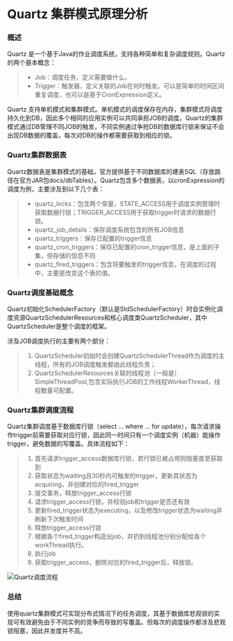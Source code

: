 # Quartz 集群模式原理分析

### 概述
Quartz 是一个基于Java的作业调度系统，支持各种简单和复杂调度规则。Quartz的两个基本概念：
>- Job：调度任务，定义需要做什么。
>- Trigger：触发器，定义关联的Job在何时触发。可以是简单的时间区间重复调度，也可以是基于CronExpression定义。

Quartz 支持单机模式和集群模式。单机模式的调度保存在内存，集群模式将调度持久化到DB，因此多个相同的应用实例可以共同承担JOB的调度。Quartz的集群模式通过DB管理不同JOB的触发，不同实例通过争抢DB的数据库行锁来保证不会出现DB数据的覆盖，每次对DB的操作都需要获取到相应的锁。

### Quartz集群数据表
Quartz数据表是集群模式的基础，官方提供基于不同数据库的建表SQL（存放路径在官方JAR包docs/dbTables）。Quartz包含多个数据表，以cronExpression的调度为例，主要涉及到以下几个表：
>- quartz_locks：包含两个常量，STATE_ACCESS用于调度实例管理时获取数据行锁；TRIGGER_ACCESS用于获取trigger时请求的数据行锁。
>- quartz_job_details：保存调度系统包含的所有JOB信息
>- quartz_triggers：保存已配置的trigger信息
>- quartz_cron_triggers：保存已配置的cron_trigger信息，是上面的子集，但存储的信息不同
>- quartz_fired_triggers：包含将要触发的trigger信息，在调度的过程中，主要是改变这个表的值。

### Quartz调度基础概念
Quartz初始化SchedulerFactory（默认是StdSchedulerFactory）时会实例化调度资源QuartzSchedulerResources和核心调度类QuartzScheduler，其中QuartzScheduler是整个调度的框架。

涉及JOB调度执行的主要有两个部分：
>1. QuartzScheduler初始时会创建QuartzSchedulerThread作为调度的主线程，所有的JOB调度触发都由此线程负责；
>2. QuartzSchedulerResources关联的线程池（一般是）SimpleThreadPool,包含实际执行JOB的工作线程WorkerThread，线程数量可配置。

### Quartz集群调度流程
Quartz集群调度基于数据库行锁（select ... where ... for update），每次请求操作trigger前需要获取对应行锁，因此同一时间只有一个调度实例（机器）能操作trigger，避免数据的写覆盖。具体流程如下：
>1. 首先请求trigger_access数据库行锁，若行锁已被占用则阻塞直至获取到
>2. 获取状态为waiting且30秒内可触发的trigger，更新其状态为acquiring，并创建对应的fired_trigger
>3. 提交事务，释放trigger_access行锁
>4. 请求trigger_access行锁，并校验job和trigger是否还有效
>5. 更新fired_trigger状态为executing，以及修改trigger状态为waiting并刷新下次触发时间
>6. 释放trigger_access行锁
>7. 根据各个fired_trigger构造出job，并扔到线程池分别分配给各个workThread执行。
>8. 执行job
>9. 获取trigger_access，删除对应的fired_trigger后，释放锁。

![Quartz调度流程][1]

### 总结
使用quartz集群模式可实现分布式情况下的任务调度，其基于数据库悲观锁的实现可有效避免由于不同实例的竞争而导致的写覆盖。但每次的调度操作都涉及悲观锁阻塞，因此并发度并不高。

  [1]: http://static.zybuluo.com/yongdagan/5sq9br4gi17z6c0b439hjl1b/Quartz%E8%B0%83%E5%BA%A6%E6%B5%81%E7%A8%8B%20%282%29.png

